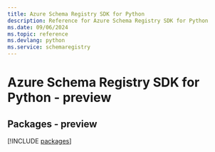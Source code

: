 ```yaml
---
title: Azure Schema Registry SDK for Python
description: Reference for Azure Schema Registry SDK for Python
ms.date: 09/06/2024
ms.topic: reference
ms.devlang: python
ms.service: schemaregistry
---
```

# Azure Schema Registry SDK for Python - preview
## Packages - preview
[!INCLUDE [packages](schema-registry-index.md)]